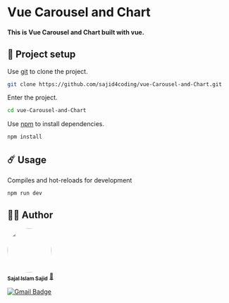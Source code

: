 # Vue Carousel and Chart

#### This is Vue Carousel and Chart built with vue.


## 🚀 Project setup

Use [git](https://git-scm.com/) to clone the project.

```bash
git clone https://github.com/sajid4coding/vue-Carousel-and-Chart.git
```
Enter the project.
```bash
cd vue-Carousel-and-Chart
```
Use [npm](https://www.npmjs.com/) to install dependencies.
```bash
npm install
```


## ☄️ Usage

Compiles and hot-reloads for development
```bash
npm run dev
```

## 👷‍♂️ Author
<a href="https://github.com/sajid4coding">
 <img style="border-radius: 50%;" src="https://avatars.githubusercontent.com/u/110894919?v=4" width="100px;" alt=""/>
 <br />
 <sub><b>Sajal Islam Sajid</b></sub></a> <a href="https://github.com/sajid4coding" title="Github">🚀</a>

[![Gmail Badge](https://img.shields.io/badge/-sajalislamsajid@gmail.com-c14438?style=flat-square&logo=Gmail&logoColor=white&link=mailto:sajalislamsajid@gmail.com)](mailto:sajalislamsajid@gmail.com)




